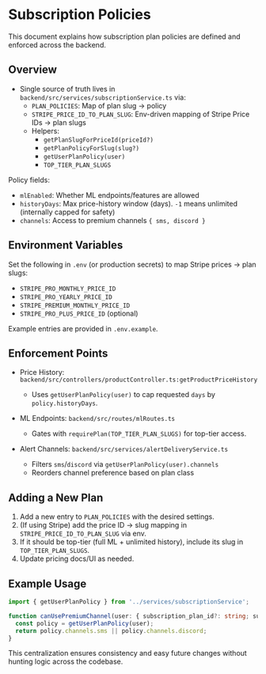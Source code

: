 # Subscription Policies

This document explains how subscription plan policies are defined and enforced across the backend.

## Overview

- Single source of truth lives in `backend/src/services/subscriptionService.ts` via:
  - `PLAN_POLICIES`: Map of plan slug → policy
  - `STRIPE_PRICE_ID_TO_PLAN_SLUG`: Env-driven mapping of Stripe Price IDs → plan slugs
  - Helpers:
    - `getPlanSlugForPriceId(priceId?)`
    - `getPlanPolicyForSlug(slug?)`
    - `getUserPlanPolicy(user)`
    - `TOP_TIER_PLAN_SLUGS`

Policy fields:
- `mlEnabled`: Whether ML endpoints/features are allowed
- `historyDays`: Max price-history window (days). `-1` means unlimited (internally capped for safety)
- `channels`: Access to premium channels `{ sms, discord }`

## Environment Variables

Set the following in `.env` (or production secrets) to map Stripe prices → plan slugs:
- `STRIPE_PRO_MONTHLY_PRICE_ID`
- `STRIPE_PRO_YEARLY_PRICE_ID`
- `STRIPE_PREMIUM_MONTHLY_PRICE_ID`
- `STRIPE_PRO_PLUS_PRICE_ID` (optional)

Example entries are provided in `.env.example`.

## Enforcement Points

- Price History: `backend/src/controllers/productController.ts:getProductPriceHistory`
  - Uses `getUserPlanPolicy(user)` to cap requested `days` by `policy.historyDays`.

- ML Endpoints: `backend/src/routes/mlRoutes.ts`
  - Gates with `requirePlan(TOP_TIER_PLAN_SLUGS)` for top-tier access.

- Alert Channels: `backend/src/services/alertDeliveryService.ts`
  - Filters `sms`/`discord` via `getUserPlanPolicy(user).channels`
  - Reorders channel preference based on plan class

## Adding a New Plan

1. Add a new entry to `PLAN_POLICIES` with the desired settings.
2. (If using Stripe) add the price ID → slug mapping in `STRIPE_PRICE_ID_TO_PLAN_SLUG` via env.
3. If it should be top-tier (full ML + unlimited history), include its slug in `TOP_TIER_PLAN_SLUGS`.
4. Update pricing docs/UI as needed.

## Example Usage

```ts
import { getUserPlanPolicy } from '../services/subscriptionService';

function canUsePremiumChannel(user: { subscription_plan_id?: string; subscription_tier?: string }) {
  const policy = getUserPlanPolicy(user);
  return policy.channels.sms || policy.channels.discord;
}
```

This centralization ensures consistency and easy future changes without hunting logic across the codebase.
